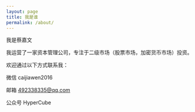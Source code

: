 ```yaml
---
layout: page
title: 我是谁
permalink: /about/
---
```


我是蔡嘉文

我运营了一家资本管理公司，专注于二级市场（股票市场，加密货币市场）投资。

欢迎通过以下方式联系我：

微信  caijiawen2016

邮箱  492338335@qq.com

公众号  HyperCube
